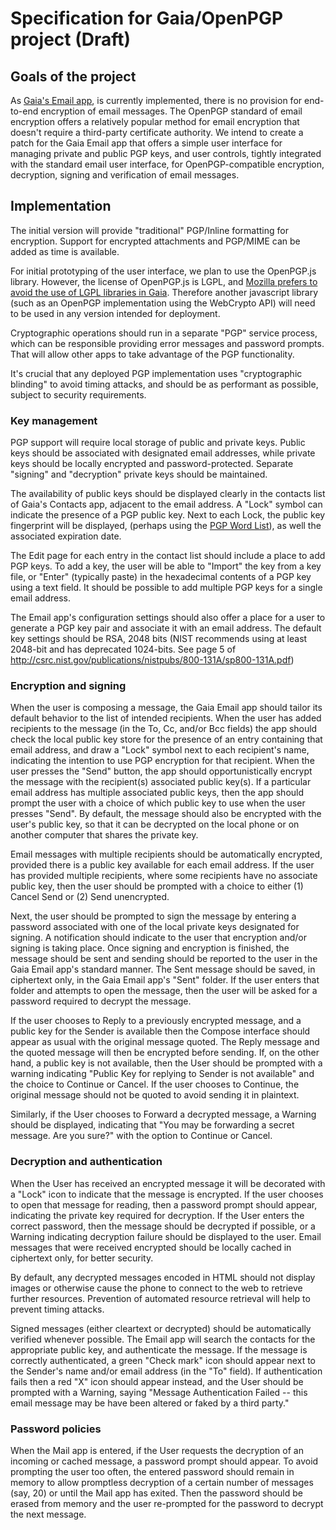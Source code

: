 Specification for Gaia/OpenPGP project (Draft)
============

## Goals of the project
As [Gaia's Email app](https://wiki.mozilla.org/Gaia/Email), is currently implemented, there is no provision for end-to-end encryption of email messages. The OpenPGP standard of email encryption offers a relatively popular method for email encryption that doesn't require a third-party certificate authority. We intend to create a patch for the Gaia Email app that offers a simple user interface for managing private and public PGP keys, and user controls, tightly integrated with the standard email user interface, for OpenPGP-compatible encryption, decryption, signing and verification of email messages.

## Implementation
The initial version will provide "traditional" PGP/Inline formatting for encryption. Support for encrypted attachments and PGP/MIME can be added as time is available.

For initial prototyping of the user interface, we plan to use the OpenPGP.js library. However, the license of OpenPGP.js is LGPL, and [Mozilla prefers to avoid the use of LGPL libraries in Gaia](https://groups.google.com/forum/#!topic/mozilla.dev.gaia/kWBOY1WzBrw). Therefore another javascript library (such as an OpenPGP implementation using the WebCrypto API) will need to be used in any version intended for deployment.

Cryptographic operations should run in a separate "PGP" service process, which can be responsible providing error messages and password prompts. That will allow other apps to take advantage of the PGP functionality.

It's crucial that any deployed PGP implementation uses "cryptographic blinding" to avoid timing attacks, and should be as performant as possible, subject to security requirements.

### Key management

PGP support will require local storage of public and private keys. Public keys should be associated with designated email addresses, while private keys should be locally encrypted and password-protected. Separate "signing" and "decryption" private keys should be maintained.

The availability of public keys should be displayed clearly in the contacts list of Gaia's Contacts app, adjacent to the email address. A "Lock" symbol can indicate the presence of a PGP public key. Next to each Lock, the public key fingerprint will be displayed, (perhaps using the [PGP Word List](https://en.wikipedia.org/wiki/PGP_word_list)), as well the associated expiration date.

The Edit page for each entry in the contact list should include a place to add PGP keys. To add a key, the user will be able to "Import" the key from a key file, or "Enter" (typically paste) in the hexadecimal contents of a PGP key using a text field. It should be possible to add multiple PGP keys for a single email address.

The Email app's configuration settings should also offer a place for a user to generate a PGP key pair and associate it with an email address. The default key settings should be RSA, 2048 bits  (NIST recommends using at least 2048-bit and has deprecated 1024-bits. See page 5 of http://csrc.nist.gov/publications/nistpubs/800-131A/sp800-131A.pdf)

### Encryption and signing

When the user is composing a message, the Gaia Email app should tailor its default behavior to the list of intended recipients. When the user has added recipients to the message (in the To, Cc, and/or Bcc fields) the app should check the local public key store for the presence of an entry containing that email address, and draw a "Lock" symbol next to each recipient's name, indicating the intention to use PGP encryption for that recipient. When the user presses the "Send" button, the app should opportunistically encrypt the message with the recipient(s) associated public key(s). If a particular email address has multiple associated public keys, then the app should prompt the user with a choice of which public key to use when the user presses "Send". By default, the message should also be encrypted with the user's public key, so that it can be decrypted on the local phone or on another computer that shares the private key.

Email messages with multiple recipients should be automatically encrypted, provided there is a public key available for each email address. If the user has provided multiple recipients, where some recipients have no associate public key, then the user should be prompted with a choice to either (1) Cancel Send or (2) Send unencrypted.

Next, the user should be prompted to sign the message by entering a password associated with one of the local private keys designated for signing. A notification should indicate to the user that encryption and/or signing is taking place. Once signing and encryption is finished, the message should be sent and sending should be reported to the user in the Gaia Email app's standard manner. The Sent message should be saved, in ciphertext only, in the Gaia Email app's "Sent" folder. If the user enters that folder and attempts to open the message, then the user will be asked for a password required to decrypt the message.

If the user chooses to Reply to a previously encrypted message, and a public key for the Sender is available then the Compose interface should appear as usual with the original message quoted. The Reply message and the quoted message will then be encrypted before sending. If, on the other hand, a public key is not available, then the User should be prompted with a warning indicating "Public Key for replying to Sender is not available" and the choice to Continue or Cancel. If the user chooses to Continue, the original message should not be quoted to avoid sending it in plaintext.

Similarly, if the User chooses to Forward a decrypted message, a Warning should be displayed, indicating that "You may be forwarding a secret message. Are you sure?" with the option to Continue or Cancel.

### Decryption and authentication

When the User has received an encrypted message it will be decorated with a "Lock" icon to indicate that the message is encrypted. If the user chooses to open that message for reading, then a password prompt should appear, indicating the private key required for decryption. If the User enters the correct password, then the message should be decrypted if possible, or a Warning indicating decryption failure should be displayed to the user. Email messages that were received encrypted should be locally cached in ciphertext only, for better security.

By default, any decrypted messages encoded in HTML should not display images or otherwise cause the phone to connect to the web to retrieve further resources. Prevention of automated resource retrieval will help to prevent timing attacks.

Signed messages (either cleartext or decrypted) should be automatically verified whenever possible. The Email app will search the contacts for the appropriate public key, and authenticate the message. If the message is correctly authenticated, a green "Check mark" icon should appear next to the Sender's name and/or email address (in the "To" field). If authentication fails then a red "X" icon should appear instead, and the User should be prompted with a Warning, saying "Message Authentication Failed -- this email message may be have been altered or faked by a third party."

### Password policies

When the Mail app is entered, if the User requests the decryption of an incoming or cached message, a password prompt should appear. To avoid prompting the user too often, the entered password should remain in memory to allow promptless decryption of a certain number of messages (say, 20) or until the Mail app has exited. Then the password should be erased from memory and the user re-prompted for the password to decrypt the next message.




